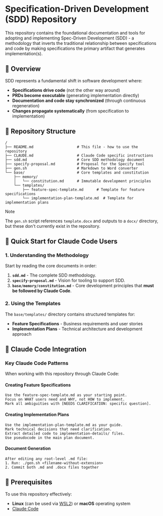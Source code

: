 # Specification-Driven Development (SDD) Repository

This repository contains the foundational documentation and tools for adopting and implementing Spec-Driven Development (SDD) - a methodology that inverts the traditional relationship between specifications and code by making specifications the primary artifact that generates implementation(s).

## 🎯 Overview

SDD represents a fundamental shift in software development where:

- **Specifications drive code** (not the other way around)
- **PRDs become executable** (generating implementation directly)
- **Documentation and code stay synchronized** (through continuous regeneration)
- **Changes propagate systematically** (from specification to implementation)

## 📁 Repository Structure

```text
/
├── README.md                    # This file - how to use the repository
├── CLAUDE.md                    # Claude Code specific instructions
├── sdd.md                       # Core SDD methodology document
├── specify-proposal.md          # Proposal for the Specify tool
├── gen.sh                       # Markdown to Word converter
└── base/                        # Core templates and constitution
    ├── memory/
    │   └── constitution.md      # Immutable development principles
    └── templates/
        ├── feature-spec-template.md      # Template for feature specifications
        └── implementation-plan-template.md  # Template for implementation plans
```

>[!NOTE]
>The `gen.sh` script references `template.docx` and outputs to a `docx/` directory, but these don't currently exist in the repository.

## 🚀 Quick Start for Claude Code Users

### 1. Understanding the Methodology

Start by reading the core documents in order:

1. **`sdd.md`** - The complete SDD methodology.
2. **`specify-proposal.md`** - Vision for tooling to support SDD.
3. **`base/memory/constitution.md`** - Core development principles that **must be followed by Claude Code**.

### 2. Using the Templates

The `base/templates/` directory contains structured templates for:

- **Feature Specifications** - Business requirements and user stories
- **Implementation Plans** - Technical architecture and development approach

## 🤖 Claude Code Integration

### Key Claude Code Patterns

When working with this repository through Claude Code:

#### Creating Feature Specifications

```text
Use the feature-spec-template.md as your starting point.
Focus on WHAT users need and WHY, not HOW to implement.
Mark all ambiguities with [NEEDS CLARIFICATION: specific question].
```

#### Creating Implementation Plans

```text
Use the implementation-plan-template.md as your guide.
Mark technical decisions that need clarification.
Extract detailed code to implementation-details/ files.
Use pseudocode in the main plan document.
```

#### Document Generation

```text
After editing any root-level .md file:
1. Run: ./gen.sh <filename-without-extension>
2. Commit both .md and .docx files together
```

## 🔧 Prerequisites

To use this repository effectively:

- **Linux** (can be used via [WSL2](https://learn.microsoft.com/windows/wsl/install)) or **macOS** operating system
- [Claude Code](https://www.anthropic.com/claude-code)
